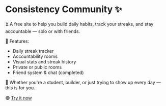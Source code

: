 # Consistency Community ✨

⏳ A free site to help you build daily habits, track your streaks, and stay accountable — solo or with friends.

🎯 Features:
- Daily streak tracker
- Accountability rooms
- Visual stats and streak history
- Private or public rooms
- Friend system & chat (completed)

📅 Whether you're a student, builder, or just trying to show up every day — this is for you.

🟢 [Try it now](https://consistency-community.onrender.com)
